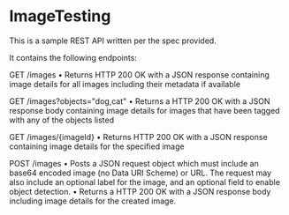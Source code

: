 # ImageTesting
This is a sample REST API written per the spec provided.

It contains the following endpoints:

GET /images
• Returns HTTP 200 OK with a JSON response containing image details for all images including their metadata if available

GET /images?objects="dog,cat"
• Returns a HTTP 200 OK with a JSON response body containing image details for images that have been tagged with any of the objects listed

GET /images/{imageId}
• Returns HTTP 200 OK with a JSON response containing image details for the specified image

POST /images
• Posts a JSON request object which must include an base64 encoded image (no Data URI Scheme) or URL. The request may also include an optional label for the image, and an optional field to enable object detection. • Returns a HTTP 200 OK with a JSON response body including image details for the created image.
